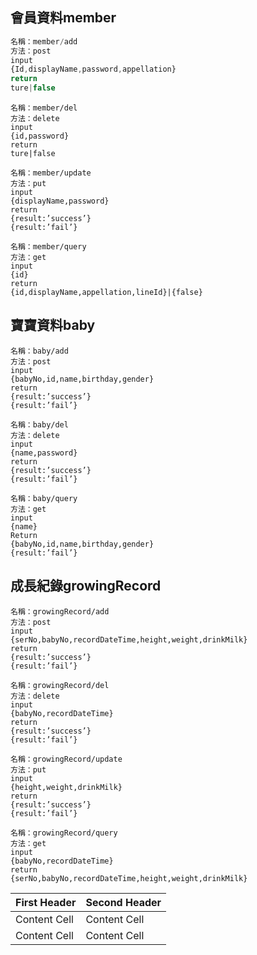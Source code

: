 ## 會員資料member
~~~javascript
名稱：member/add
方法：post
input
{Id,displayName,password,appellation}
return
ture|false
~~~

~~~
名稱：member/del
方法：delete
input
{id,password}
return
ture|false
~~~

~~~
名稱：member/update
方法：put
input
{displayName,password}
return
{result:’success’}
{result:’fail’}
~~~

~~~
名稱：member/query
方法：get
input
{id}
return
{id,displayName,appellation,lineId}|{false}
~~~

## 寶寶資料baby
~~~
名稱：baby/add
方法：post
input
{babyNo,id,name,birthday,gender}
return
{result:’success’}
{result:’fail’}
~~~

~~~
名稱：baby/del
方法：delete
input
{name,password}
return
{result:’success’}
{result:’fail’}
~~~

~~~
名稱：baby/query
方法：get
input
{name}
Return
{babyNo,id,name,birthday,gender}
{result:’fail’}
~~~


## 成長紀錄growingRecord
~~~
名稱：growingRecord/add
方法：post
input
{serNo,babyNo,recordDateTime,height,weight,drinkMilk}
return
{result:’success’}
{result:’fail’}
~~~

~~~
名稱：growingRecord/del
方法：delete
input
{babyNo,recordDateTime}
return
{result:’success’}
{result:’fail’}
~~~

~~~
名稱：growingRecord/update
方法：put
input
{height,weight,drinkMilk}
return
{result:’success’}
{result:’fail’}
~~~

~~~
名稱：growingRecord/query
方法：get
input
{babyNo,recordDateTime}
return
{serNo,babyNo,recordDateTime,height,weight,drinkMilk}
~~~





| First Header  | Second Header |
| ------------- | ------------- |
| Content Cell  | Content Cell  |
| Content Cell  | Content Cell  |
